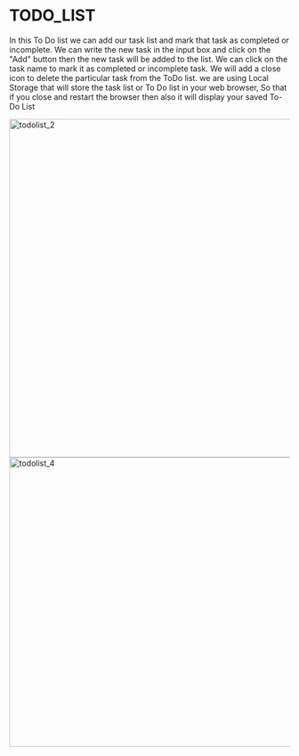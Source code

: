 # TODO_LIST
In this To Do list we can add our task list and mark that task as completed or incomplete. We can write the new task in the input box and click on the "Add" button then the new task will be added to the list.
We can click on the task name to mark it as completed or incomplete task. We will add a close icon to delete the particular task from the ToDo list.
we are using Local Storage  that will store the task list or To Do list in your web browser, So that if you close and restart the browser then also it will display your saved To-Do List

<img width="832" height="608" alt="todolist_2" src="https://github.com/user-attachments/assets/de61852c-68f9-41f6-a6a8-57c0e3bf0548" />

<img width="802" height="520" alt="todolist_4" src="https://github.com/user-attachments/assets/b7bdb5c1-e342-4059-8ac9-3b50b73c248a" />

